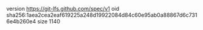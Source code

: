 version https://git-lfs.github.com/spec/v1
oid sha256:1aea2cea2eaf619225a248d19922084d84c60e95ab0a88867d6c7316e4b260e4
size 1140
